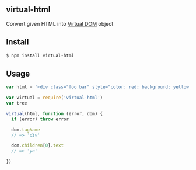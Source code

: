 ## virtual-html

Convert given HTML into [Virtual DOM](http://npmjs.org/virtual-dom) object

## Install

```bash
$ npm install virtual-html
```

## Usage

```js
var html = '<div class="foo bar" style="color: red; background: yellow;">yo</div>';

var virtual = require('virtual-html')
var tree

virtual(html, function (error, dom) {
  if (error) throw error

  dom.tagName
  // => 'div'

  dom.children[0].text
  // => 'yo'

})
```
